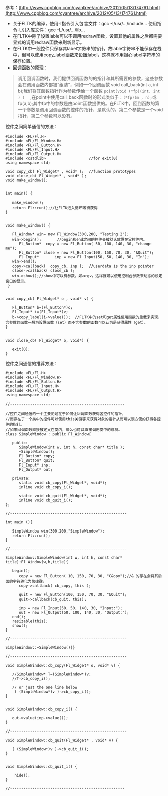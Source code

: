 参考：[http://www.cppblog.com/cyantree/archive/2012/05/13/174761.html](http://www.cppblog.com/cyantree/archive/2012/05/13/174761.html)

-	关于FLTK的编译，使用-I指令引入包含文件：gcc -I/usr/.../include...  使用指令-L引入库文件：gcc -L/usr/.../lib...
-	在FLTK中除了设置lable可以不调用redraw函数，设置其他的属性之后都需要显式的调用redraw函数来刷新显示。
-	在FLTK中一般控件只保存其label字符串的指针，故lable字符串不能保存在栈中，但可以使用copy_label函数来设置label，这样就不用担心label字符串的保存位置。
-	回调函数的原理：
> 调用回调函数时，我们提供回调函数的的指针和其所需要的参数，这些参数会在调用函数内部被”组装“，例如一个回调函数 void call_back(int a, int b);我们将其函数指针作为参数传给一个函数 `point(void (*fp)(int, int ) )  ` ,在point中使用call_back函数时的形式类似于：`(*fp)(m , n);`或fp(a,b);其中fp中的参数是由point函数提供的。在FLTK中，回到函数的第一个参数是调用回调函数的控件的指针，是默认的。第二个参数是一个void指针，第二个参数可以没有。



控件之间简单通信的方法：
```
#include <FL/Fl.H>
#include <FL/Fl_Window.H>
#include <FL/Fl_Button.H>
#include <FL/Fl_Input.H>
#include <FL/Fl_Output.H>
#include <cstdlib>                   //for exit(0)
using namespace std;

void copy_cb( Fl_Widget* , void* );  //function prototypes
void close_cb( Fl_Widget* , void* );
void make_window();

   
int main() {

   make_window();
   return Fl::run();//让FLTK进入循环等待获得
}


void make_window() {
  
   Fl_Window* win= new Fl_Window(300,200, "Testing 2");
   win->begin();       //begin和end之间的控件会被默认放置在父控件内。
      Fl_Button*  copy = new Fl_Button( 50, 100, 140, 30, "change me");
      Fl_Button* close = new Fl_Button(100, 150, 70, 30, "&Quit");
      Fl_Input*       inp = new Fl_Input(50, 50, 140, 30, "In");             
   win->end();
   copy->callback(  copy_cb, inp );  //userdata is the inp pointer
   close->callback( close_cb );
   win->show();//show中可以有参数，如argv，这样就可以使用控制台参数来动态的设定窗口的显示。
 }


void copy_cb( Fl_Widget* o , void* v) {

   Fl_Button* b=(Fl_Button*)o;
   Fl_Input* i=(Fl_Input*)v;
   b->copy_label(i->value());  //FLTK中的set和get属性使用函数的重载来实现，含参数的函数一般为设置函数（set）而不含参数的函数可以认为是获得属性（get）。
}


void close_cb( Fl_Widget* o, void*) {

   exit(0);
}
```


控件之间通信的推荐方法：
```
#include <FL/Fl.H> 
#include <FL/Fl_Window.H>
#include <FL/Fl_Button.H>
#include <FL/Fl_Input.H>
#include <FL/Fl_Output.H>
using namespace std;

//---------------------------------------------------
 
//控件之间通信的一个主要问题在于如何让回调函数获得各控件的指针，
//而存在于一个类中的控件可以使用this关键字来获得对象的指针从而可以很方便的获得各控件的指针。
//如果回调函数直接被定义在类内，那么也可以直接调用类中的成员。
class SimpleWindow : public Fl_Window{
 
   public:
      SimpleWindow(int w, int h, const char* title );
      ~SimpleWindow();
      Fl_Button* copy;
      Fl_Button* quit;
      Fl_Input* inp;
      Fl_Output* out;
    
   private:
      static void cb_copy(Fl_Widget*, void*);
      inline void cb_copy_i();
  
      static void cb_quit(Fl_Widget*, void*);
      inline void cb_quit_i();
};

//----------------------------------------------------

int main (){
  
   SimpleWindow win(300,200,"SimpleWindow");
   return Fl::run();
}

//----------------------------------------------------

SimpleWindow::SimpleWindow(int w, int h, const char* title):Fl_Window(w,h,title){
    
   begin();
      copy = new Fl_Button( 10, 150, 70, 30, "C&opy");//& 的存在会将其后面的字符转化为快捷键。
      copy->callback( cb_copy, this );
     
      quit = new Fl_Button(100, 150, 70, 30, "&Quit");
      quit->callback(cb_quit, this);
   
      inp = new Fl_Input(50, 50, 140, 30, "Input:");
      out = new Fl_Output(50, 100, 140, 30, "Output:");
   end();
   resizable(this);
   show();
}

//----------------------------------------------------

SimpleWindow::~SimpleWindow(){}

//----------------------------------------------------

void SimpleWindow::cb_copy(Fl_Widget* o, void* v) { 
 
   //SimpleWindow* T=(SimpleWindow*)v;
   //T->cb_copy_i();
    
   // or just the one line below
    ( (SimpleWindow*)v )->cb_copy_i();
}


void SimpleWindow::cb_copy_i() {

   out->value(inp->value());  
}

//----------------------------------------------------

void SimpleWindow::cb_quit(Fl_Widget* , void* v) {

   ( (SimpleWindow*)v )->cb_quit_i();
}


void SimpleWindow::cb_quit_i() {

    hide();
}

//---------------------------------------------------
```
